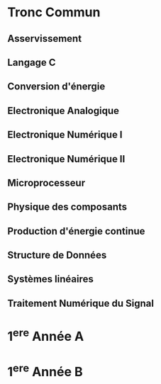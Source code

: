 # Tronc Commun
## Asservissement 
## Langage C
## Conversion d'énergie 
## Electronique Analogique
## Electronique Numérique I
## Electronique Numérique II
## Microprocesseur
## Physique des composants
## Production d'énergie continue
## Structure de Données
## Systèmes linéaires
## Traitement Numérique du Signal

# 1<sup>ere</sup> Année A

# 1<sup>ere</sup> Année B
